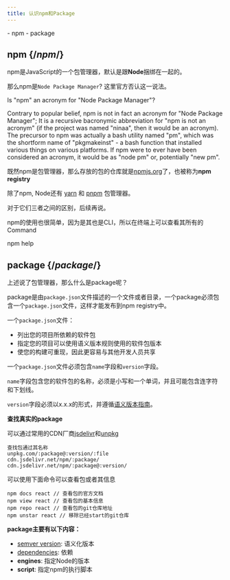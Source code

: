 ```yaml
---
title: 认识npm和Package
---
```



<YouWillLearn>
- npm
- package
</YouWillLearn>

## npm {/*npm*/}

<Intro>

npm是JavaScript的一个包管理器，默认是跟**Node**捆绑在一起的。

</Intro>

那么npm是`Node Package Manager`? 这里官方否认这一说法。

<Note>

Is "npm" an acronym for "Node Package Manager"?

Contrary to popular belief, npm is not in fact an acronym for "Node Package Manager"; It is a recursive bacronymic abbreviation for "npm is not an acronym" (if the project was named "ninaa", then it would be an acronym). The precursor to npm was actually a bash utility named "pm", which was the shortform name of "pkgmakeinst" - a bash function that installed various things on various platforms. If npm were to ever have been considered an acronym, it would be as "node pm" or, potentially "new pm".

</Note>

既然npm是包管理器，那么存放的包的仓库就是[npmjs.org](https://www.npmjs.com/)了，也被称为**npm registry**

除了npm, Node还有 [yarn](https://yarnpkg.com/) 和 [pnpm](https://pnpm.io/) 包管理器。

对于它们三者之间的区别，后续再说。

npm的使用也很简单，因为是其也是CLI，所以在终端上可以查看其所有的Command

<TerminalBlock>
npm help
</TerminalBlock>


## package {/*package*/}

上述说了包管理器，那么什么是package呢？

<Intro>

package是由`package.json`文件描述的一个文件或者目录，一个package必须包含一个`package.json`文件，这样才能发布到npm registry中。

一个`package.json`文件：
- 列出您的项目所依赖的软件包
- 指定您的项目可以使用语义版本规则使用的软件包版本
- 使您的构建可重现，因此更容易与其他开发人员共享

</Intro>

一个`package.json`文件必须包含`name`字段和`version`字段。

`name`字段包含您的软件包的名称，必须是小写和一个单词，并且可能包含连字符和下划线。

`version`字段必须以x.x.x的形式，并遵循[语义版本指南](https://docs.npmjs.com/about-semantic-versioning)。

**查找真实的package**

可以通过常用的CDN厂商[jsdelivr](https://www.jsdelivr.com/)和[unpkg](https://www.unpkg.com/)

```
查找包通过其名称
unpkg.com/:package@:version/:file
cdn.jsdelivr.net/npm/:package/
cdn.jsdelivr.net/npm/:package@:version/
```

可以使用下面命令可以查看包或者其信息

```shell
npm docs react // 查看包的官方文档
npm view react // 查看包的基本信息
npm repo react // 查看包的git仓库地址
npm unstar react // 移除已经start的git仓库
```

**package主要有以下内容：**

- [semver version](/engineering/package/semver): 语义化版本
- [dependencies](/engineering/package/dependencies): 依赖
- **engines**: 指定Node的版本
- **script**: 指定npm的执行脚本





